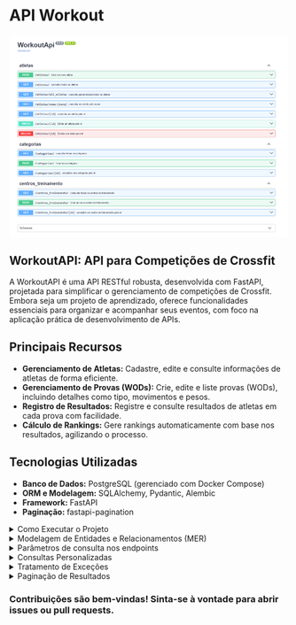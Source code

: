 
# API Workout

<img align="center" src="./assets/screenshot.png" />

## WorkoutAPI: API para Competições de Crossfit
A WorkoutAPI é uma API RESTful robusta, desenvolvida com FastAPI, projetada para simplificar o gerenciamento de competições de Crossfit. Embora seja um projeto de aprendizado, oferece funcionalidades essenciais para organizar e acompanhar seus eventos, com foco na aplicação prática de desenvolvimento de APIs.

## Principais Recursos
* **Gerenciamento de Atletas:** Cadastre, edite e consulte informações de atletas de forma eficiente.
* **Gerenciamento de Provas (WODs):** Crie, edite e liste provas (WODs), incluindo detalhes como tipo, movimentos e pesos.
* **Registro de Resultados:** Registre e consulte resultados de atletas em cada prova com facilidade.
* **Cálculo de Rankings:** Gere rankings automaticamente com base nos resultados, agilizando o processo.
 
## Tecnologias Utilizadas

* **Banco de Dados:** PostgreSQL (gerenciado com Docker Compose)
* **ORM e Modelagem:** SQLAlchemy, Pydantic, Alembic
* **Framework:** FastAPI
* **Paginação:** fastapi-pagination

<details>
<summary>Como Executar o Projeto</summary>

* **Crie o Banco de Dados:** Utilize Docker Compose para configurar o ambiente do banco de dados

```console
$ docker-compose up -d
```

* **Execute as Migrações:** Aplique as migrações do Alembic para criar o esquema do banco de dados.

```console
$ make run-migrations
```

```console
$ make create-migrations -d "nome_da_migration"
```

* **Inicie o Servidor:** Execute o servidor FastAPI para que a API fique disponível.

```console
$ make run
```
</details>
<details>
<summary>Modelagem de Entidades e Relacionamentos (MER)</summary>

<img align="center" src="./assets/mer.png" />
</details>
<details>
<summary>Parâmetros de consulta nos endpoints</summary>

      - atleta
            - nome
            - cpf

* Adição no arquivo atleta/controller.py. 
* É necessário fornecer **nome e CPF** para a consulta.

```python
@router.get(
        path='/nome={nome}', 
        summary='consultar um atleta pelo nome',
        status_code = status.HTTP_200_OK,
        response_model= AtletaOut,
        ) 


async def query(nome: str, db_session: DatabaseDependency, cpf: str | None = None) -> AtletaOut:
    atleta: AtletaOut = (
    await db_session.execute(select(AtletaModel).filter_by(nome=nome, cpf=cpf))
        ).scalars().first()
     
    if not atleta:
        raise HTTPException(
            status_code = status.HTTP_404_NOT_FOUND, 
            detail= f'Atleta não encontrado com nome: {nome}'
            )
    
    return atleta
```
</details>
<details>
<summary>Consultas Personalizadas</summary>

* **Atletas:** Consulte por nome e CPF.

      - get all
            - atleta
                  - nome
                  - centro_treinamento
                  - categoria



```python
class AtletaResponse(BaseSchema):
    nome: Annotated[str, Field(description='Nome do Atleta', example='Joao', max_length=50)]
    categoria: Annotated[CategoriaIn, Field(description='Categoria do Atleta')]
    centro_treinamento: Annotated[CentroTreinamentoAtleta, Field(description='Centro de treinamento do Atleta')]
```

* **Respostas Personalizadas:** Utilize schemas personalizados para adaptar as respostas da API.

```python
@router.get(
        path='/all_atletas', 
        summary='consulta personalizada todos os atletas',
        status_code = status.HTTP_200_OK,
        response_model= list[AtletaResponse],
        ) 


async def query(db_session: DatabaseDependency) -> list[AtletaResponse]:
    atletas: list[AtletaResponse] = (await db_session.execute(select(AtletaModel))).scalars().all()

    return [AtletaResponse.model_validate(atleta) for atleta in atletas]
```
</details>
<details>
<summary>Tratamento de Exceções</summary>

* **Integridade de Dados:** A API trata exceções como sqlalchemy.exc.IntegrityError para garantir a integridade dos dados, retornando mensagens claras e códigos de status apropriados (303).

```python
    await db_session.commit()
    except IntegrityError:
        raise HTTPException(
            status_code=status.HTTP_303_SEE_OTHER,
            detail=f'Já existe um atleta cadastrado com o cpf: {atleta_in.cpf}'
        )
```
**O arquivo controller.py para categorias e centro de treinamento segue a mesma estrutura, utilizando o "Nome" como identificador único em vez do CPF.**

</details>
<details>
<summary>Paginação de Resultados</summary>

* A API utiliza a biblioteca fastapi-pagination para implementar paginação de resultados, permitindo consultas eficientes com parâmetros limit e offset.

```python
add_pagination(app)
```


```python
@router.get(
        path='/', 
        summary='consultar todos os atletas',
        status_code = status.HTTP_200_OK,
        response_model= LimitOffsetPage[AtletaOut],
        ) 


async def query(db_session: DatabaseDependency):
    
    return await paginate(db_session, select(AtletaModel))
```
</details>

### **Contribuições são bem-vindas!** Sinta-se à vontade para abrir issues ou pull requests.